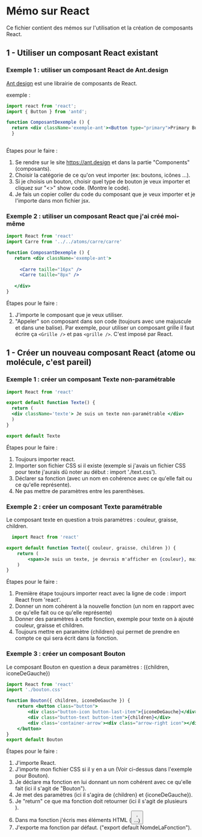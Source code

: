 # Mémo sur React

Ce fichier contient des mémos sur l'utilisation et la création de composants React.

## 1 - Utiliser un composant React existant

### Exemple 1 : utiliser un composant React de Ant.design

[Ant design](https://ant.design/components/button/) est une librairie de composants de React.

exemple : 
```jsx
import react from 'react';
import { Button } from 'antd';

function ComposantDexemple () {
  return <div className='exemple-ant'><Button type="primary">Primary Button</Button></div>
  }
  
```
Étapes pour le faire :
1. Se rendre sur le site https://ant.design et dans la partie "Components"(composants).
2. Choisir la catégorie de ce qu'on veut importer (ex: boutons, icônes ...).
3. Si je choisis un bouton, choisir quel type de bouton je veux importer et cliquez sur "<>" show code. (Montre le code).
4. Je fais un copier coller du code du composant que je veux importer et je l'importe dans mon fichier jsx.

### Exemple 2 : utiliser un composant React que j'ai créé moi-même

```jsx
import React from 'react'
import Carre from '../../atoms/carre/carre'

function ComposantDexemple () {
   return <div className='exemple-ant'>
   
     <Carre taille="16px" />
     <Carre taille="8px" />
   
   </div>
}
```
Étapes pour le faire :

1. J'importe le composant que je veux utiliser.
2. "Appeler" son composant dans son code (toujours avec une majuscule et dans une balise). Par exemple, pour utiliser un composant grille il faut écrire ça `<Grille />` et pas `<grille />`. C'est imposé par React.

## 1 - Créer un nouveau composant React (atome ou molécule, c'est pareil)

### Exemple 1 : créer un composant Texte non-paramétrable

```jsx
import React from 'react'

export default function Texte() {
  return (
  <div className='texte'> Je suis un texte non-paramétrable </div>
  )
}

export default Texte
```
Étapes pour le faire :

1. Toujours importer react.
2. Importer son fichier CSS si il existe (exemple si j'avais un fichier CSS pour texte j'aurais dû noter au début : import './text.css').
3. Déclarer sa fonction (avec un nom en cohérence avec ce qu'elle fait ou ce qu'elle représente).
4. Ne pas mettre de paramètres entre les parenthèses.

### Exemple 2 : créer un composant Texte paramétrable

Le composant texte en question a trois paramètres : couleur, graisse, children.

```jsx
  import React from 'react'

export default function Texte({ couleur, graisse, children }) {
    return (
        <span>Je suis un texte, je devrais m'afficher en {couleur}, mais flemme d'écrire le css, et je devrais avoir comme graisse {graisse}. Et je dois afficher le texte : {children}</span>
    )
}
```
Étapes pour le faire :

1. Première étape toujours importer react avec la ligne de code : import React from 'react'.
2. Donner un nom cohérent à la nouvelle fonction (un nom en rapport avec ce qu'elle fait ou ce qu'elle représente)
3. Donner des paramètres à cette fonction, exemple pour texte on à ajouté couleur, graisse et children.
4. Toujours mettre en paramètre {children} qui permet de prendre en compte ce qui sera écrit dans la fonction.

### Exemple 3 : créer un composant Bouton

Le composant Bouton en question a deux paramètres : ({children, iconeDeGauche})

```jsx
import React from 'react'
import './bouton.css'

function Bouton({ children, iconeDeGauche }) {
    return <button class="button">
        <div class="button-icon button-last-item">{iconeDeGauche}</div>
        <div class="button-text button-item">{children}</div>
        <div class='container-arrow'><div class="arrow-right icon"></div></div>
    </button>
}
export default Bouton 
```
Étapes pour le faire :

1. J'importe React.
2. J'importe mon fichier CSS si il y en a un (Voir ci-dessus dans l'exemple pour Bouton).
3. Je déclare ma fonction en lui donnant un nom cohérent avec ce qu'elle fait (ici il s'agit de "Bouton").
4. Je met des paramètres (ici il s'agira de {children} et {iconeDeGauche}).
5. Je "return" ce que ma fonction doit retourner (ici il s'agit de plusieurs <div>).
6. Dans ma fonction j'écris mes éléments HTML (<button>, <div> ...)
7. J'exporte ma fonction par défaut. ("export default NomdeLaFonction").